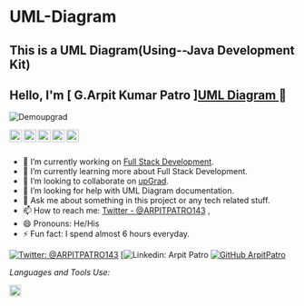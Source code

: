 # UML-Diagram
## This is a UML Diagram(Using--Java Development Kit)




## Hello, I'm [ G.Arpit Kumar Patro ]<a href="https://github.com/ArpitPatro/UML Diagram/new/master?readme=1?readme=1">UML Diagram </a> 👋


<p align="left"> <img src="https://komarev.com/ghpvc/?username=Demoupgrad&label=Views&color=blue&style=plastic" alt="Demoupgrad" /> </p>

<a href="https://twitter.com/ARPITPATRO143">
  <img align="left" alt="G.Arpit Kumar Patro " width="22px" src="https://cdn.jsdelivr.net/npm/simple-icons@v3/icons/twitter.svg" />
</a>


<a href="https://www.linkedin.com/in/arpit-patro-4bb16a137/">
  <img align="left" alt="Arpit's Linkdein" width="22px" src="https://cdn.jsdelivr.net/npm/simple-icons@v3/icons/linkedin.svg" />
</a>


<a href="https://github.com/ArpitPatro">
  <img align="left" alt="Arpit's Github" width="22px" src="https://cdn.jsdelivr.net/npm/simple-icons@v3/icons/github.svg" />
</a>


<a href="https://www.instagram.com/arpitpatro/">
  <img align="left" alt="Arpit's Instagram" width="22px" src="https://cdn.jsdelivr.net/npm/simple-icons@v3/icons/instagram.svg" />
</a>

<a href="https://www.facebook.com/arpit.patro.3">
  <img align="left" alt="Arpit's Facebook" width="22px" src="https://cdn.jsdelivr.net/npm/simple-icons@v3/icons/facebook.svg" />
</a>


<br/>
<br/>




- 🔭 I’m currently working on [Full Stack Development](https://frontier.xyz/).
- 🌱 I’m currently learning more about Full Stack Development.
- 👯 I’m looking to collaborate on [upGrad](https://www.upgrad.com/applications).
- 🤔 I’m looking for help with UML Diagram documentation.
- 💬 Ask me about something in this project or any tech related stuff.
- 📫 How to reach me: [Twitter - @ARPITPATRO143](https://twitter.com/ARPITPATRO143) ,
- 😄 Pronouns: He/His
- ⚡ Fun fact: I spend almost 6 hours everyday.

[![Twitter: @ARPITPATRO143](https://img.shields.io/twitter/follow/Arpit?style=social)](https://twitter.com/ARPITPATRO143)
[![Linkedin: Arpit Patro](https://img.shields.io/badge/-Arpit-blue?style=flat-square&logo=Linkedin&logoColor=white&link=https://www.linkedin.com/in/arpit-patro-4bb16a137/)
[![GitHub ArpitPatro](https://img.shields.io/github/followers/Arpit?label=follow&style=social)](https://github.com/ArpitPatro)



*Languages and Tools Use:*  


<code><a href="https://github.com/ArpitPatro/UML Diagram/new/master?readme=1"><img height="20" src="https://cdn.iconscout.com/icon/free/png-512/java-23-225999.png"></a></code>



<div align="center">

### 

</div>
